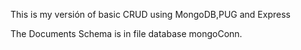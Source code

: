 This is my versión of basic CRUD using MongoDB,PUG and Express

The Documents Schema is in file database mongoConn.